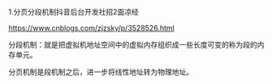 1.分页分段机制抖音后台开发社招2面凉经

https://www.cnblogs.com/zjzsky/p/3528526.html

分段机制：就是把虚拟机地址空间中的虚拟内存组织成一些长度可变的称为段的内存单元。

分页机制是段机制之后，进一步将线性地址转为物理地址。